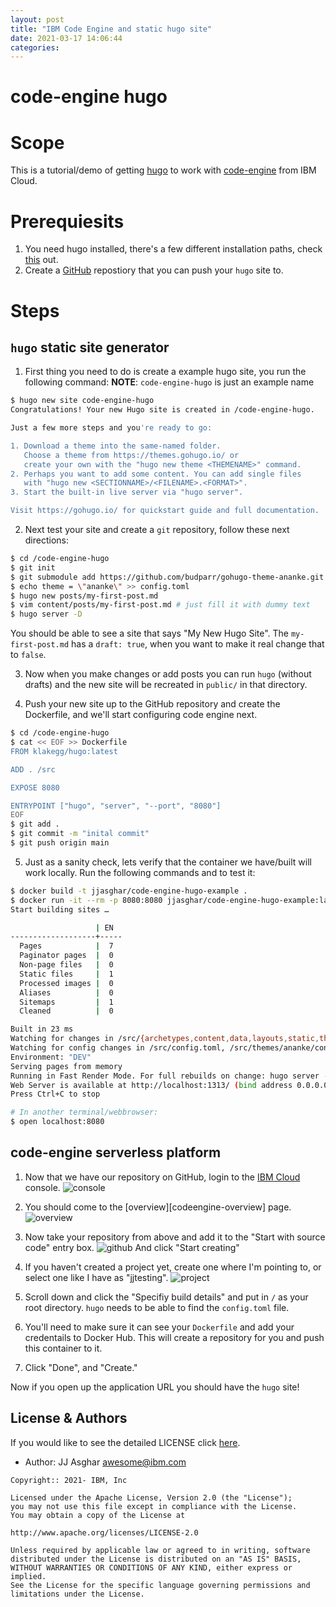 ```yaml
---
layout: post
title: "IBM Code Engine and static hugo site"
date: 2021-03-17 14:06:44
categories:
---
```

# code-engine hugo

# Scope

This is a tutorial/demo of getting [hugo][mainhugo] to work with [code-engine][codeengine]
from IBM Cloud.

# Prerequiesits

1. You need hugo installed, there's a few different installation paths, check [this][hugo] out.
1. Create a [GitHub][githubnew] repostiory that you can push your `hugo` site to.

# Steps

## `hugo` static site generator

1. First thing you need to do is create a example hugo site, you run the following command:
**NOTE**: `code-engine-hugo` is just an example name
```bash
$ hugo new site code-engine-hugo
Congratulations! Your new Hugo site is created in /code-engine-hugo.

Just a few more steps and you're ready to go:

1. Download a theme into the same-named folder.
   Choose a theme from https://themes.gohugo.io/ or
   create your own with the "hugo new theme <THEMENAME>" command.
2. Perhaps you want to add some content. You can add single files
   with "hugo new <SECTIONNAME>/<FILENAME>.<FORMAT>".
3. Start the built-in live server via "hugo server".

Visit https://gohugo.io/ for quickstart guide and full documentation.
```

2. Next test your site and create a `git` repository, follow these next directions:
```bash
$ cd /code-engine-hugo
$ git init
$ git submodule add https://github.com/budparr/gohugo-theme-ananke.git themes/ananke
$ echo theme = \"ananke\" >> config.toml
$ hugo new posts/my-first-post.md
$ vim content/posts/my-first-post.md # just fill it with dummy text
$ hugo server -D
```
You should be able to see a site that says "My New Hugo Site". The `my-first-post.md`
has a `draft: true`, when you want to make it real change that to `false`.

3. Now when you make changes or add posts you can run `hugo` (without drafts) and the new site
will be recreated in `public/` in that directory.

4. Push your new site up to the GitHub repository and create the Dockerfile, and we'll start configuring
code engine next.

```bash
$ cd /code-engine-hugo
$ cat << EOF >> Dockerfile                                                                                                   [45/104]
FROM klakegg/hugo:latest

ADD . /src

EXPOSE 8080

ENTRYPOINT ["hugo", "server", "--port", "8080"]
EOF
$ git add .
$ git commit -m "inital commit"
$ git push origin main
```

5. Just as a sanity check, lets verify that the container we have/built will work locally. Run
the following commands and to test it:

```bash
$ docker build -t jjasghar/code-engine-hugo-example .
$ docker run -it --rm -p 8080:8080 jjasghar/code-engine-hugo-example:latest server
Start building sites …

                   | EN
-------------------+-----
  Pages            |  7
  Paginator pages  |  0
  Non-page files   |  0
  Static files     |  1
  Processed images |  0
  Aliases          |  0
  Sitemaps         |  1
  Cleaned          |  0

Built in 23 ms
Watching for changes in /src/{archetypes,content,data,layouts,static,themes}
Watching for config changes in /src/config.toml, /src/themes/ananke/config.yaml
Environment: "DEV"
Serving pages from memory
Running in Fast Render Mode. For full rebuilds on change: hugo server --disableFastRender
Web Server is available at http://localhost:1313/ (bind address 0.0.0.0)
Press Ctrl+C to stop

# In another terminal/webbrowser:
$ open localhost:8080
```

## code-engine serverless platform

1. Now that we have our repository on GitHub, login to the [IBM Cloud][ibmcloud]
console.
![console](../../../../../pics/codeengineconsole.png)

2. You should come to the [overview][codeengine-overview] page.
![overview](../../../../../pics/codeengineoverview.png)

3. Now take your repository from above and add it to the "Start with source code"
entry box.
![github](../../../../../pics/codeengineoverview-github.png)
And click "Start creating"

4. If you haven't created a project yet, create one where I'm pointing to, or select
one like I have as "jjtesting".
![project](../../../../../pics/codeengineoverview-project.png)

5. Scroll down and click the "Specifiy build details" and put in `/` as your
root directory. `hugo` needs to be able to find the `config.toml` file.

6. You'll need to make sure it can see your `Dockerfile` and add your credentails
to Docker Hub. This will create a repository for you and push this container to it.

7. Click "Done", and "Create."

Now if you open up the application URL you should have the `hugo` site!

## License & Authors

If you would like to see the detailed LICENSE click [here](./LICENSE).

- Author: JJ Asghar <awesome@ibm.com>

```text
Copyright:: 2021- IBM, Inc

Licensed under the Apache License, Version 2.0 (the "License");
you may not use this file except in compliance with the License.
You may obtain a copy of the License at

http://www.apache.org/licenses/LICENSE-2.0

Unless required by applicable law or agreed to in writing, software
distributed under the License is distributed on an "AS IS" BASIS,
WITHOUT WARRANTIES OR CONDITIONS OF ANY KIND, either express or implied.
See the License for the specific language governing permissions and
limitations under the License.
```


[codeengine]: https://www.ibm.com/cloud/code-engine
[codeengines-overview]: https://cloud.ibm.com/codeengine/overview
[hugo]: https://gohugo.io/getting-started/installing/
[ibmcloud]: https://cloud.ibm.com
[mainhugo]: https://gohugo.io/
[githubnew]: https://github.com/new
